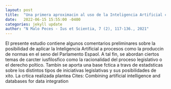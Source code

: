 ```yaml
---
layout: post
title:  "Una primera aproximacin al uso de la Inteligencia Artificial como apoyo en el proceso legislativo"
date:   2022-06-15 15:55:00 -0400
categories: jekyll update
author: "N Malo Peces - Ius et Scientia, 7 (2), 117-136., 2021"
---
```

El presente estudio contiene algunos comentarios preliminares sobre la posibilidad de aplicar la Inteligencia Artificial a procesos como la produccin de normas en el seno del Parlamento Espaol. A tal fin, se abordan ciertos temas de carcter iusfilosfico como la racionalidad del proceso legislativo o el derecho poltico. Tambin se aporta una base fctica a travs de estadsticas sobre los distintos tipos de iniciativas legislativas y sus posibilidades de xito. La crtica realizada plantea  Cites: Combining artificial intelligence and databases for data integration